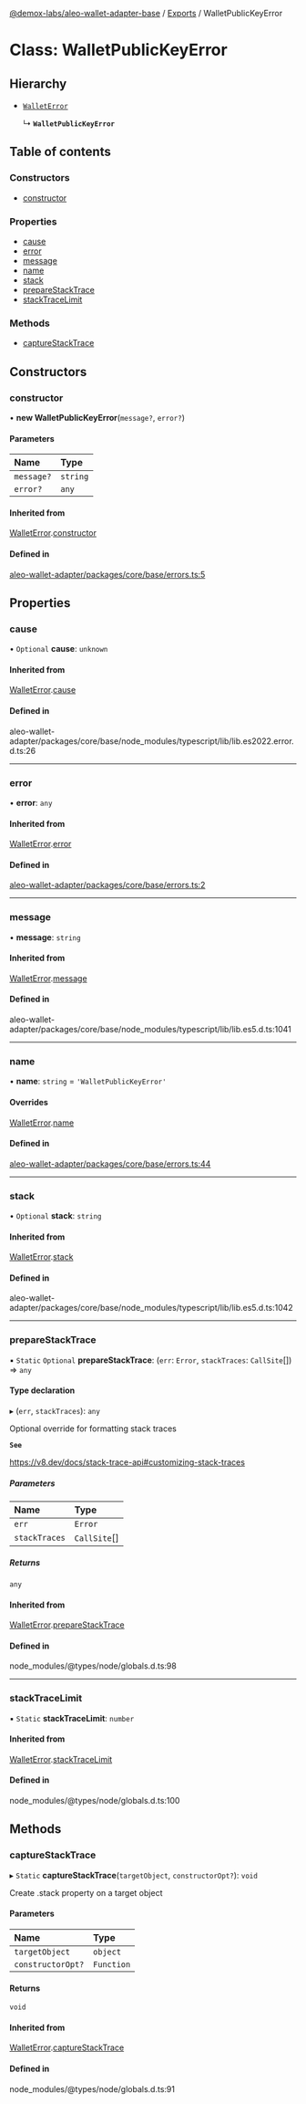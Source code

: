 [@demox-labs/aleo-wallet-adapter-base](../README.md) / [Exports](../modules.md) / WalletPublicKeyError

# Class: WalletPublicKeyError

## Hierarchy

- [`WalletError`](WalletError.md)

  ↳ **`WalletPublicKeyError`**

## Table of contents

### Constructors

- [constructor](WalletPublicKeyError.md#constructor)

### Properties

- [cause](WalletPublicKeyError.md#cause)
- [error](WalletPublicKeyError.md#error)
- [message](WalletPublicKeyError.md#message)
- [name](WalletPublicKeyError.md#name)
- [stack](WalletPublicKeyError.md#stack)
- [prepareStackTrace](WalletPublicKeyError.md#preparestacktrace)
- [stackTraceLimit](WalletPublicKeyError.md#stacktracelimit)

### Methods

- [captureStackTrace](WalletPublicKeyError.md#capturestacktrace)

## Constructors

### constructor

• **new WalletPublicKeyError**(`message?`, `error?`)

#### Parameters

| Name | Type |
| :------ | :------ |
| `message?` | `string` |
| `error?` | `any` |

#### Inherited from

[WalletError](WalletError.md).[constructor](WalletError.md#constructor)

#### Defined in

[aleo-wallet-adapter/packages/core/base/errors.ts:5](https://github.com/demox-labs/aleo-wallet-adapter/blob/fc6b47e/packages/core/base/errors.ts#L5)

## Properties

### cause

• `Optional` **cause**: `unknown`

#### Inherited from

[WalletError](WalletError.md).[cause](WalletError.md#cause)

#### Defined in

aleo-wallet-adapter/packages/core/base/node_modules/typescript/lib/lib.es2022.error.d.ts:26

___

### error

• **error**: `any`

#### Inherited from

[WalletError](WalletError.md).[error](WalletError.md#error)

#### Defined in

[aleo-wallet-adapter/packages/core/base/errors.ts:2](https://github.com/demox-labs/aleo-wallet-adapter/blob/fc6b47e/packages/core/base/errors.ts#L2)

___

### message

• **message**: `string`

#### Inherited from

[WalletError](WalletError.md).[message](WalletError.md#message)

#### Defined in

aleo-wallet-adapter/packages/core/base/node_modules/typescript/lib/lib.es5.d.ts:1041

___

### name

• **name**: `string` = `'WalletPublicKeyError'`

#### Overrides

[WalletError](WalletError.md).[name](WalletError.md#name)

#### Defined in

[aleo-wallet-adapter/packages/core/base/errors.ts:44](https://github.com/demox-labs/aleo-wallet-adapter/blob/fc6b47e/packages/core/base/errors.ts#L44)

___

### stack

• `Optional` **stack**: `string`

#### Inherited from

[WalletError](WalletError.md).[stack](WalletError.md#stack)

#### Defined in

aleo-wallet-adapter/packages/core/base/node_modules/typescript/lib/lib.es5.d.ts:1042

___

### prepareStackTrace

▪ `Static` `Optional` **prepareStackTrace**: (`err`: `Error`, `stackTraces`: `CallSite`[]) => `any`

#### Type declaration

▸ (`err`, `stackTraces`): `any`

Optional override for formatting stack traces

**`See`**

https://v8.dev/docs/stack-trace-api#customizing-stack-traces

##### Parameters

| Name | Type |
| :------ | :------ |
| `err` | `Error` |
| `stackTraces` | `CallSite`[] |

##### Returns

`any`

#### Inherited from

[WalletError](WalletError.md).[prepareStackTrace](WalletError.md#preparestacktrace)

#### Defined in

node_modules/@types/node/globals.d.ts:98

___

### stackTraceLimit

▪ `Static` **stackTraceLimit**: `number`

#### Inherited from

[WalletError](WalletError.md).[stackTraceLimit](WalletError.md#stacktracelimit)

#### Defined in

node_modules/@types/node/globals.d.ts:100

## Methods

### captureStackTrace

▸ `Static` **captureStackTrace**(`targetObject`, `constructorOpt?`): `void`

Create .stack property on a target object

#### Parameters

| Name | Type |
| :------ | :------ |
| `targetObject` | `object` |
| `constructorOpt?` | `Function` |

#### Returns

`void`

#### Inherited from

[WalletError](WalletError.md).[captureStackTrace](WalletError.md#capturestacktrace)

#### Defined in

node_modules/@types/node/globals.d.ts:91

